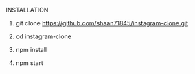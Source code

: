 INSTALLATION

1. git clone https://github.com/shaan71845/instagram-clone.git

2. cd instagram-clone

3. npm install

4. npm start
